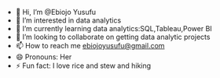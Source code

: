 - 👋 Hi, I’m @Ebiojo Yusufu
- 👀 I’m interested in data analytics
- 🌱 I’m currently learning data analytics:SQL,Tableau,Power BI
- 💞️ I’m looking to collaborate on getting data analytic projects
- 📫 How to reach me ebiojoyusufu@gmail.com
- 😄 Pronouns: Her
- ⚡ Fun fact: I love rice and stew and hiking

<!---
Ebisco30/Ebisco30 is a ✨ special ✨ repository because its `README.md` (this file) appears on your GitHub profile.
You can click the Preview link to take a look at your changes.
--->
